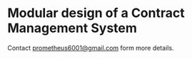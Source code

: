 # Modular design of a Contract Management System

Contact prometheus6001@gmail.com form more details.